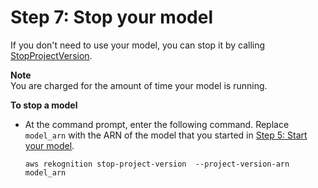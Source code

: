# Step 7: Stop your model<a name="tutorial-step-stop-model-cli"></a>

If you don't need to use your model, you can stop it by calling [StopProjectVersion](https://docs.aws.amazon.com/rekognition/latest/dg/API_StopProjectVersion)\. 

**Note**  
You are charged for the amount of time your model is running\.

**To stop a model**
+ At the command prompt, enter the following command\. Replace `model_arn` with the ARN of the model that you started in [Step 5: Start your model](tutorial-step-start-model-cli.md)\.

  ```
  aws rekognition stop-project-version  --project-version-arn model_arn
  ```